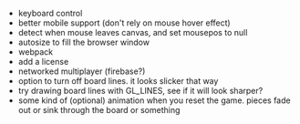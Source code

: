 * keyboard control
* better mobile support (don't rely on mouse hover effect)
* detect when mouse leaves canvas, and set mousepos to null
* autosize to fill the browser window
* webpack
* add a license
* networked multiplayer (firebase?)
* option to turn off board lines. it looks slicker that way
* try drawing board lines with GL_LINES, see if it will look sharper?
* some kind of (optional) animation when you reset the game. pieces fade out or sink through the board or something
